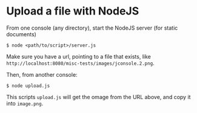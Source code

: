 # Upload a file with NodeJS
From one console (any directory), start the NodeJS server (for static documents)
```
$ node <path/to/script>/server.js
```
Make sure you have a url, pointing to a file that exists, like  
`http://localhost:8080/misc-tests/images/jconsole.2.png`.

Then, from another console:
```
$ node upload.js
```

This scripts `upload.js` will get the omage from the URL above, and copy it into `image.png`.

